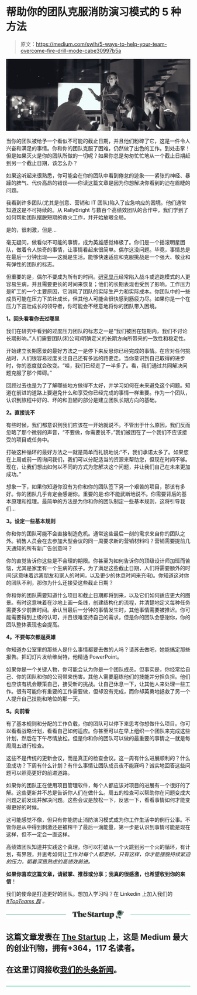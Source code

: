 # 帮助你的团队克服消防演习模式的 5 种方法

> 原文：<https://medium.com/swlh/5-ways-to-help-your-team-overcome-fire-drill-mode-cabe30997b5a>

![](img/6af5a4b14553b2ecb77baa445ce795a9.png)

当你的团队被给予一个看似不可能的截止日期，并且他们粉碎了它，这是一件令人兴奋和满足的事情。你和你的团队克服了困难，仍然做了出色的工作。到处击掌！但是如果灭火是你的团队所做的一切呢？如果你总是匆匆忙忙地从一个截止日期赶到另一个截止日期，该怎么办？

如果这听起来很熟悉，你可能会在你的团队中看到倦怠的迹象——紧张的神经、暴躁的脾气、代价高昂的错误——你读这篇文章是因为你想解决你看到的迫在眉睫的问题。

我看到许多团队(尤其是创意、营销和 IT 团队)陷入了应急响应的困境。他们通常知道这是不可持续的。从 RallyBright 与数百个高绩效团队的合作中，我们学到了如何帮助团队摆脱短期的救火工作，并开始放眼全局。

是的，很刺激，但是…

毫无疑问，做看似不可能的事情，成为英雄感觉棒极了。你们是一个摇滚明星团队，做着令人惊奇的事情，让事情看起来很简单。偶尔这没问题。毕竟，事情总是在最后一分钟出现——这就是生活。能够快速适应和克服挑战是一个强大、敬业和有弹性的团队的标志。

但重要的是，偶尔不要成为所有的时间。[研究显示](https://www.health.harvard.edu/staying-healthy/understanding-the-stress-response)经常陷入战斗或逃跑模式的人更容易生病，并且需要更长的时间来恢复；他们的长期表现也受到了影响。工作压力是旷工的一个主要原因，它消耗了团队的实际生产力和实际成本。你团队中的一些成员可能在压力下茁壮成长，但其他人可能会很快感到筋疲力尽。如果你是一个在压力下茁壮成长的领导者，你可能会不经意地将你的团队带入困境。

**1。回头看看你去过哪里**

我们在研究中看到的过度压力团队的标志之一是“我们被困在短期内，我们不讨论长期影响。”人们需要团队(和公司)明确定义的长期方向所带来的一致性和稳定性。

开始建立长期愿景的最好方法之一是停下来反思你已经完成的事情。在应对任何挑战时，人们很容易过度关注自己还有多远的路要走。当你意识到自己取得的进步时，你的态度就会改变。“哇，我们已经走了一半多了。看，我们通过共同解决问题克服了那个障碍。”

回顾过去也是为了了解哪些地方做得不太好，并学习如何在未来避免这个问题。知道在前进的道路上要避免什么和享受你已经完成的事情一样重要。作为一个团队，认识到旅程中好的、坏的和丑陋的部分是建立团队长期方向的基础。

**2。直接说不**

有些时候，我们都意识到我们应该在一开始就说不。不管出于什么原因，我们反而忽略了那个微弱的声音，“不要做，你需要说不，”我们被困在了一个我们不应该接受的项目或任务中。

打破这种循环的最好方法之一就是简单而礼貌地说:“不，我们承诺太多了。如果您在上周或前一周询问我们，我们可以分配适当的资源来帮助您，但现在时间不够。现在，让我们想出如何以不同的方式为您解决这个问题，并让我们自己在未来更加成功。”

想象一下，如果你知道你没有为你和你的团队签下另一个艰苦的项目，那该有多好。你的团队几乎肯定会感谢你。重要的是:你不能武断地说不。你需要背后的基本原理和推理。最简单的方法是为你和你的团队制定一些基本规则，这将引导我们…

**3。设定一些基本规则**

你和你的团队可能不会直接制造危机。通常这些最后一刻的需求来自你的团队之外。销售人员会在去参加大型会议的同一周要求新的营销材料吗？营销需要提前几天通知的所有新广告创意吗？

你的直觉告诉你这些是不合理的期限。你甚至为如何告诉你的顶级设计师加班而苦恼，尤其是家里有一个生病的孩子。为了满足这些截止日期，人们将需要额外的时间(这意味着远离朋友和家人的时间，以及更少的休息时间来充电)。你知道这对你的团队不利，那你为什么还接受这些截止日期？

你和你的团队需要知道什么项目和截止日期即将到来，以及它们如何适应更大的图景。有时这意味着在沙地上画一条线，创建结构化的流程，并清楚地定义每种任务需要多少前置时间。承认当最后一分钟的事情发生时，其他事情需要被推迟。你可能需要得到上级的认可，并且很难坚持自己的需求，但是你的团队会感谢你，你的团队整体表现也会提高。

**4。不要每次都逞英雄**

你知道办公室里的那些人是什么事情都要去做的人吗？请苏去做吧，她能搞定那些报告。把幻灯片发给维尚特，他精通 PowerPoint。

如果你是一个关键人物，你可能会认为你是一个团队成员。但事实是，你经常给自己、你的团队和你的公司带来伤害。其他人需要磨练他们的技能并分担负担。他们也应该有机会鞭策自己，接受新的挑战。让自己休息一下，让其他人来处理一些工作。很有可能你有重要的工作需要做，但却没有完成，而你却英勇地拯救了另一个人提升自己技能和地位的那一天。

**5。向前看**

有了基本规则和分配的工作负载，你的团队可以停下来思考你想做什么项目。你可以看看战略计划，看看自己如何适应。你甚至可以在早上组织一个团队来完成这些计划，然后在下午尽情放松。但是你和你的团队可以做的最重要的事情之一就是每周周五进行检查。

这些不是传统的更新会议，而是真正的检查会议。这一周有什么进展顺利的？什么没成功？下周有什么计划？有什么事情让团队成员夜不能寐吗？诚实地回答这些问题可以照亮更好的前进道路。

如果你的团队正在使用项目管理软件，每个人都应该对项目的进展有一个很好的了解。这些更新并不总是告诉你人们在做什么。周五的检查可以帮助你在问题变成大问题之前发现并解决问题。这些会议是放松一下，反思一下，看看事情如何才能变得更好的时候。

这可能感觉不像，但只有你能防止消防演习模式成为你工作生活中的例行公事。不管你是从中得到刺激还是被榨干了最后一滴能量，第一步是认识到事情可能是现在这样，但不一定会一直这样。

高绩效团队知道并实践这个真理。你可以打破从一个火跳到另一个火的循环，有计划，有界限，并思考如何让工作*对每个人都更好。只有这样，你才能摆脱持续紧迫的压力，朝着深思熟虑的高绩效前进。*

**如果你喜欢这篇文章，请鼓掌、推荐或分享；我真的很感激，也希望收到你的来信**！

我们的使命是打造更好的团队。想加入学习吗？在 Linkedin 上加入我们的 [*#TopTeams 群*](https://www.linkedin.com/groups/12118369/) *。*

[![](img/308a8d84fb9b2fab43d66c117fcc4bb4.png)](https://medium.com/swlh)

## 这篇文章发表在 [The Startup](https://medium.com/swlh) 上，这是 Medium 最大的创业刊物，拥有+364，117 名读者。

## 在这里订阅接收[我们的头条新闻](http://growthsupply.com/the-startup-newsletter/)。

[![](img/b0164736ea17a63403e660de5dedf91a.png)](https://medium.com/swlh)